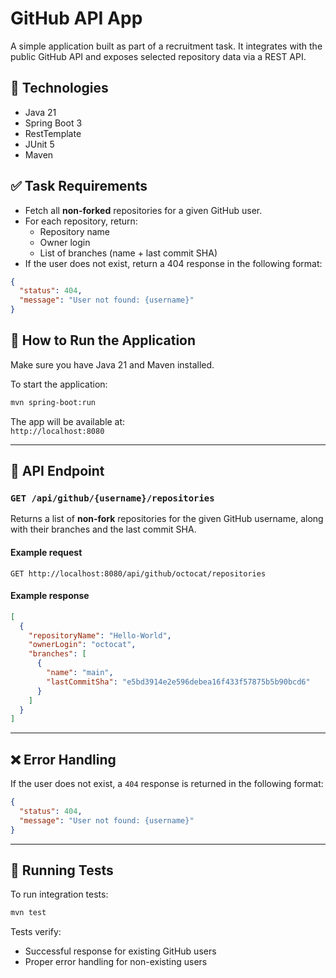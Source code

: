 # GitHub API App

A simple application built as part of a recruitment task. It integrates with the public GitHub API and exposes selected repository data via a REST API.

## 🔧 Technologies

- Java 21
- Spring Boot 3
- RestTemplate
- JUnit 5
- Maven

## ✅ Task Requirements

- Fetch all **non-forked** repositories for a given GitHub user.
- For each repository, return:
    - Repository name
    - Owner login
    - List of branches (name + last commit SHA)
- If the user does not exist, return a 404 response in the following format:

```json
{
  "status": 404,
  "message": "User not found: {username}"
}
```

## 🚀 How to Run the Application

Make sure you have Java 21 and Maven installed.

To start the application:

```bash
mvn spring-boot:run
```

The app will be available at:  
`http://localhost:8080`

---

## 📡 API Endpoint

### `GET /api/github/{username}/repositories`

Returns a list of **non-fork** repositories for the given GitHub username, along with their branches and the last commit SHA.

#### Example request

```
GET http://localhost:8080/api/github/octocat/repositories
```

#### Example response

```json
[
  {
    "repositoryName": "Hello-World",
    "ownerLogin": "octocat",
    "branches": [
      {
        "name": "main",
        "lastCommitSha": "e5bd3914e2e596debea16f433f57875b5b90bcd6"
      }
    ]
  }
]
```

---

## ❌ Error Handling

If the user does not exist, a `404` response is returned in the following format:

```json
{
  "status": 404,
  "message": "User not found: {username}"
}
```

---

## 🧪 Running Tests

To run integration tests:

```bash
mvn test
```

Tests verify:

- Successful response for existing GitHub users
- Proper error handling for non-existing users

